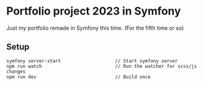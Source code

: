 # Portfolio project 2023 in Symfony

Just my portfolio remade in Symfony this time. (For the fifth time or so)

## Setup

```
symfony server:start                    // Start symfony server
npm run watch                           // Run the watcher for scss/js changes
npm run dev                             // Build once
```